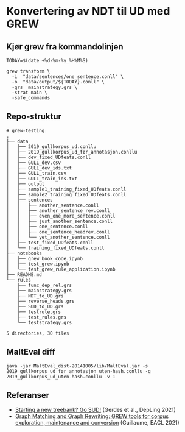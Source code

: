 # Konvertering av NDT til UD med GREW

## Kjør grew fra kommandolinjen


```
TODAY=$(date +%d-%m-%y_%H%M%S)

grew transform \
  -i  "data/sentences/one_sentence.conll" \
  -o  "data/output/${TODAY}.conll" \
  -grs  mainstrategy.grs \
  -strat main \
  -safe_commands
```

## Repo-struktur

```
# grew-testing
.
├── data
│   ├── 2019_gullkorpus_ud.conllu
│   ├── 2019_gullkorpus_ud_før_annotasjon.conllu
│   ├── dev_fixed_UDfeats.conll
│   ├── GULL_dev.csv
│   ├── GULL_dev_ids.txt
│   ├── GULL_train.csv
│   ├── GULL_train_ids.txt
│   ├── output
│   ├── sample1_training_fixed_UDfeats.conll
│   ├── sample2_training_fixed_UDfeats.conll
│   ├── sentences
│   │   ├── another_sentence.conll
│   │   ├── another_sentence_rev.conll
│   │   ├── even_one_more_sentence.conll
│   │   ├── just_another_sentence.conll
│   │   ├── one_sentence.conll
│   │   ├── one_sentence_headrev.conll
│   │   └── yet_another_sentence.conll
│   ├── test_fixed_UDfeats.conll
│   └── training_fixed_UDfeats.conll
├── notebooks
│   ├── grew_book_code.ipynb
│   ├── test_grew.ipynb
│   └── test_grew_rule_application.ipynb
├── README.md
└── rules
    ├── func_dep_rel.grs
    ├── mainstrategy.grs
    ├── NDT_to_UD.grs
    ├── reverse_heads.grs
    ├── SUD_to_UD.grs
    ├── testrule.grs
    ├── test_rules.grs
    └── teststrategy.grs

5 directories, 30 files
```
## MaltEval diff

```
java -jar MaltEval_dist-20141005/lib/MaltEval.jar -s 2019_gullkorpus_ud_før_annotasjon_uten-hash.conllu -g 2019_gullkorpus_ud_uten-hash.conllu -v 1
```

## Referanser
* [Starting a new treebank? Go SUD!](https://aclanthology.org/2021.depling-1.4) (Gerdes et al., DepLing 2021)
* [Graph Matching and Graph Rewriting: GREW tools for corpus exploration, maintenance and conversion](https://aclanthology.org/2021.eacl-demos.21) (Guillaume, EACL 2021)


